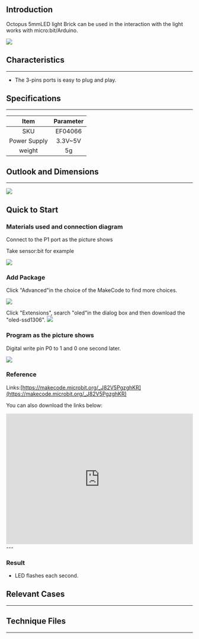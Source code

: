 ## Introduction
Octopus 5mmLED light Brick can be used in the interaction with the light works with micro:bit/Arduino.

 ![](https://i.imgur.com/FJgPKrD.jpg)

## Characteristics
---
-  The 3-pins ports is easy to plug and play.

## Specifications
---
Item | Parameter 
:-: | :-: 
SKU|EF04066
Power Supply|3.3V~5V
weight|5g

## Outlook and Dimensions
---

 ![](https://i.imgur.com/D93Zvpm.png)

## Quick to Start

### Materials used and connection diagram

Connect to the P1 port as the picture shows

Take sensor:bit for example

![](https://i.imgur.com/fDm8yzB.png)
### Add Package

Click "Advanced"in the choice of the MakeCode to find more choices.

![](https://i.imgur.com/smtcNoB.png)

Click "Extensions", search "oled"in the dialog box and then download the "oled-ssd1306".
![](https://i.imgur.com/VGSLRXB.png)

### Program as the picture shows

Digital write pin P0 to 1 and 0 one second later.

![](https://i.imgur.com/AAzv9pn.png)

### Reference

Links:[https://makecode.microbit.org/_J82V5PgzghKR](https://makecode.microbit.org/_J82V5PgzghKR)

You can also download the links below:

<div style="position:relative;height:0;padding-bottom:70%;overflow:hidden;"><iframe style="position:absolute;top:0;left:0;width:100%;height:100%;" src="https://makecode.microbit.org/#pub:_J82V5PgzghKR" frameborder="0" sandbox="allow-popups allow-forms allow-scripts allow-same-origin"></iframe></div>  
---

### Result

- LED flashes each second.

## Relevant Cases

------

## Technique Files

---
